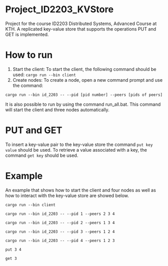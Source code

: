 # Project_ID2203_KVStore
Project for the course ID2203 Distributed Systems, Advanced Course at KTH. A replicated key-value store that supports the operations PUT and GET is implemented. 

# How to run

1. Start the client: To start the client, the following command should be used:  `cargo run --bin client`
2. Create nodes: To create a node, open a new command prompt and use the command:

  `cargo run --bin id_2203 -- --pid [pid number] --peers [pids of peers]`

It is also possible to run by using the command run_all.bat. This command will start the client and three nodes automatically. 

# PUT and GET
To insert a key-value pair to the key-value store the command `put key value` should be used. To retrieve a value associated with a key, the command `get key` should be used.

# Example
An example that shows how to start the client and four nodes as well as how to interact with the key-value store are showed below. 

`cargo run --bin client`

`cargo run --bin id_2203 -- --pid 1 --peers 2 3 4`

`cargo run --bin id_2203 -- --pid 2 --peers 1 3 4`

`cargo run --bin id_2203 -- --pid 3 --peers 1 2 4`

`cargo run --bin id_2203 -- --pid 4 --peers 1 2 3`

`put 3 4`

`get 3`



